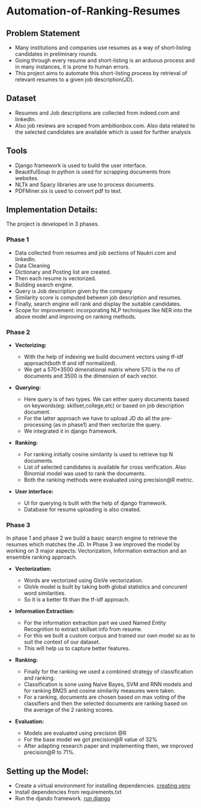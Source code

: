 # Automation-of-Ranking-Resumes

## Problem Statement
 - Many institutions and companies use resumes as a way of short-listing candidates in preliminary rounds. 
 - Going through every resume and short-listing is an arduous process and in many instances, it is prone to human errors.  
 - This project aims to automate this short-listing process by retrieval of relevant resumes to a given job description(JD).

## Dataset 
- Resumes and Job descriptions are collected from indeed.com and linkedIn. 
- Also job reviews are scraped from ambitionbox.com. Also data related to the selected candidates  are available which is used for further analysis

## Tools
- Django framework is used to build the user interface.
- BeautifulSoup in python is used for scrapping documents from websites.
- NLTk and Spacy libraries are use to process documents.
- PDFMiner.six is used to convert pdf to text.

## Implementation Details:
The project is developed in 3 phases.

### Phase 1
- Data collected from resumes and job sections of Naukri.com and linkedIn.
- Data Cleaning
- Dictionary and Posting list are created.
- Then each resume is vectorized.
- Building search engine.
- Query  is Job description given by the company
- Similarity score is computed between job description and resumes.
- Finally, search engine will rank and display the suitable candidates.
- Scope for improvement: incorporating NLP techniques like NER into the above model and improving on ranking methods.


### Phase 2 

- **Vectorizing:** 
    - With the help of indexing we build document vectors  using tf-idf approach(both tf and idf normalized). 
    - We get a 570*3500 dimenstional matrix where 570 is the no of documents and 3500 is the dimension of each vector. 

- **Querying:** 
    - Here query is of two types. We can either query documents based on keywords(eg: skillset,college,etc) or based on job description document. 
    - For the latter approach we have to upload JD do all the pre-processing (as in phase1) and then vectorize the query. 
    - We integrated it in django framework.

- **Ranking:** 
    - For ranking initially cosine similarity is used to retrieve top N documents. 
    - List of selected candidates is available for cross verification. Also Binomial model was used to rank the documents.
    - Both the ranking methods were evaluated using precision@R metric.

- **User interface:** 
    - UI for querying is built with the help of django framework. 
    - Database for resume uploading is also created.


### Phase 3
In phase 1 and phase 2 we build a basic search engine to retrieve the resumes which matches the JD.
In Phase 3 we improved the model by working on 3 major aspects: Vectorization, Information extraction and an ensemble ranking approach.

- **Vectorization:**
    - Words are vectorized using GloVe vectorization.
    - GloVe model is built by taking both global statistics and concurent word similarities.
    - So it is a better fit than the tf-idf  approach.

- **Information Extraction:**
    - For the information extraction part we used Named Entity Recognition to extract skillset info from resume.
    - For this we built a custom corpus and trained our own model so as to suit the context of our dataset.
    - This will help us to capture better features.
- **Ranking:**
    - Finally for the ranking we used a combined strategy of classification and ranking.
    - Classification is sone using Naive Bayes, SVM and RNN models and for ranking BM25 and cosine similarity measures were taken.
    - For a ranking, documents are chosen based on max voting of the classifiers and then the selected documents are ranking based on the average of the 2 ranking scores.
- **Evaluation:**
    - Models are evaluated using precision @R 
    - For the base model we got precision@R value of 32%
    - After adapting research paper and implementing them, we improved precision@R to 71%.


## Setting up the Model:
- Create a virtual environment for installing dependencies. [creating venv](https://www.geeksforgeeks.org/create-virtual-environment-using-venv-python/?ref=rp)
- Install dependencies from requirements.txt
- Run the djando framework. [run django](https://www.geeksforgeeks.org/django-basics/) 




